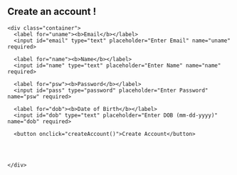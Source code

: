 <html>
<style>
  input[type=text], input[type=password] {
    width: 100%;
    padding: 12px 20px;
    margin: 8px 0;
    display: inline-block;
    box-sizing: border-box;
    border-radius: 20px;
    border-color: #383F51;
    border-style: solid;
    transition: width .2s, height, .2s;
    box-shadow: none;
  }
  input:hover {
    box-shadow: 5px 5px 5px #75768077;
  }
  label {
    color: #647560;
  }
  button {
    background-color: #383F51;
    color: white;
    padding: 14px 20px;
    margin: 8px 0;
    border: none;
    cursor: pointer;
    width: 100%;
    border-radius: 20px;
    transition: width .2s, height, .2s;
  }
  button:hover {
    box-shadow: 5px 5px 5px #75768077;
    background-color: #3C4F76;
  }
  .cancelbtn {
    width: auto;
    padding: 10px 18px;
    background-color: #383F51;
  }
  .imgcontainer {
    text-align: center;
    margin: 24px 0 12px 0;
  }
  img.avatar {
    width: 40%;
    border-radius: 50%;
  }
  .container {
    padding: 16px;
    width: 50%;
    margin: auto;
    background-color: white;
    border-radius: 20px;
    ;
  }
  span.psw {
    float: right;
    padding-top: 16px;
  }
  @media screen and (max-width: 300px) {
    span.psw {
      display: block;
      float: none;
    }
    .cancelbtn {
      width: 100%;
    }
  }

</style>
<body>

  <h2>Create an account !</h2>

  <form onsubmit="return false;">

    <div class="container">
      <label for="uname"><b>Email</b></label>
      <input id="email" type="text" placeholder="Enter Email" name="uname" required>

      <label for="name"><b>Name</b></label>
      <input id="name" type="text" placeholder="Enter Name" name="name" required>

      <label for="psw"><b>Password</b></label>
      <input id="pass" type="password" placeholder="Enter Password" name="psw" required>

      <label for="dob"><b>Date of Birth</b></label>
      <input id="dob" type="text" placeholder="Enter DOB (mm-dd-yyyy)" name="dob" required>

      <button onclick="createAccount()">Create Account</button>




    </div>


  </form>

<script>
function createAccount() {

    if (ValidateDOB()) {
      let email = document.getElementById("email").value;
      let name = document.getElementById("name").value;
      let pass = document.getElementById("pass").value;
      let dob = document.getElementById("dob").value;
      alert("account created successfully");

      console.log("im here");
      //setTimeout(() => {  console.log("World!"); }, 100000);


      var requestOptions = {
        method: 'POST',
        redirect: 'follow'
      };

      const finalUrl = 'https://marketplace.nighthawkcodingsociety.com/api/person/post?email=' + email + "&name=" + name + "&password=" + pass + "&dob=" + dob;
      fetch(finalUrl, requestOptions)
        //.then( response  => console.log(response.headers()))
        //.then(result => console.log(result))
        .catch(error => console.log('error', error));


      //console.log(response.status);
      //https://marketplace.nighthawkcodingsociety.com/api/person/post?email=test@testing.com&name=test&password=test&dob=01-01-2002
    } else {
      console.log("error");
    }

  }

  function ValidateDOB() {
    //Get the date from the TextBox.
    var dateString = document.getElementById("dob").value;
    var splitDate = dateString.split("-");

    //Check whether valid mm-dd-yyyy Date Format.
    if (splitDate.length > 1) {
      return true;
    } else {
      alert("Enter date in dd/MM/yyyy format ONLY.");
      return false;
    }
  }
</script>

</body>
</html>
